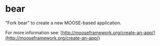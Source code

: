 bear
=====

"Fork bear" to create a new MOOSE-based application.

For more information see: [http://mooseframework.org/create-an-app/](http://mooseframework.org/create-an-app/)
